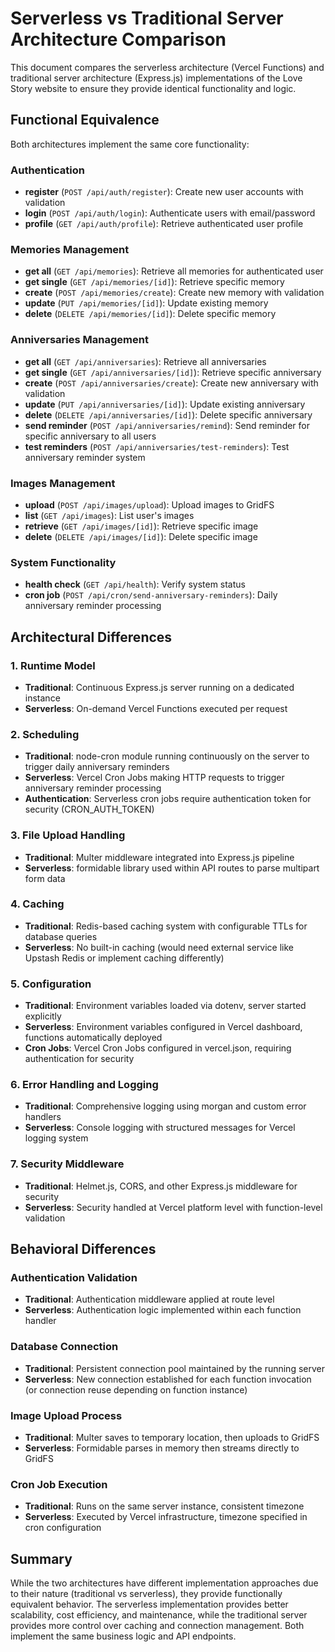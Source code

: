 # Serverless vs Traditional Server Architecture Comparison

This document compares the serverless architecture (Vercel Functions) and traditional server architecture (Express.js) implementations of the Love Story website to ensure they provide identical functionality and logic.

## Functional Equivalence

Both architectures implement the same core functionality:

### Authentication
- **register** (`POST /api/auth/register`): Create new user accounts with validation
- **login** (`POST /api/auth/login`): Authenticate users with email/password
- **profile** (`GET /api/auth/profile`): Retrieve authenticated user profile

### Memories Management
- **get all** (`GET /api/memories`): Retrieve all memories for authenticated user
- **get single** (`GET /api/memories/[id]`): Retrieve specific memory
- **create** (`POST /api/memories/create`): Create new memory with validation
- **update** (`PUT /api/memories/[id]`): Update existing memory
- **delete** (`DELETE /api/memories/[id]`): Delete specific memory

### Anniversaries Management
- **get all** (`GET /api/anniversaries`): Retrieve all anniversaries
- **get single** (`GET /api/anniversaries/[id]`): Retrieve specific anniversary
- **create** (`POST /api/anniversaries/create`): Create new anniversary with validation
- **update** (`PUT /api/anniversaries/[id]`): Update existing anniversary
- **delete** (`DELETE /api/anniversaries/[id]`): Delete specific anniversary
- **send reminder** (`POST /api/anniversaries/remind`): Send reminder for specific anniversary to all users
- **test reminders** (`POST /api/anniversaries/test-reminders`): Test anniversary reminder system

### Images Management
- **upload** (`POST /api/images/upload`): Upload images to GridFS
- **list** (`GET /api/images`): List user's images
- **retrieve** (`GET /api/images/[id]`): Retrieve specific image
- **delete** (`DELETE /api/images/[id]`): Delete specific image

### System Functionality
- **health check** (`GET /api/health`): Verify system status
- **cron job** (`POST /api/cron/send-anniversary-reminders`): Daily anniversary reminder processing

## Architectural Differences

### 1. Runtime Model
- **Traditional**: Continuous Express.js server running on a dedicated instance
- **Serverless**: On-demand Vercel Functions executed per request

### 2. Scheduling
- **Traditional**: node-cron module running continuously on the server to trigger daily anniversary reminders
- **Serverless**: Vercel Cron Jobs making HTTP requests to trigger anniversary reminder processing
- **Authentication**: Serverless cron jobs require authentication token for security (CRON_AUTH_TOKEN)

### 3. File Upload Handling
- **Traditional**: Multer middleware integrated into Express.js pipeline
- **Serverless**: formidable library used within API routes to parse multipart form data

### 4. Caching
- **Traditional**: Redis-based caching system with configurable TTLs for database queries
- **Serverless**: No built-in caching (would need external service like Upstash Redis or implement caching differently)

### 5. Configuration
- **Traditional**: Environment variables loaded via dotenv, server started explicitly
- **Serverless**: Environment variables configured in Vercel dashboard, functions automatically deployed
- **Cron Jobs**: Vercel Cron Jobs configured in vercel.json, requiring authentication for security

### 6. Error Handling and Logging
- **Traditional**: Comprehensive logging using morgan and custom error handlers
- **Serverless**: Console logging with structured messages for Vercel logging system

### 7. Security Middleware
- **Traditional**: Helmet.js, CORS, and other Express.js middleware for security
- **Serverless**: Security handled at Vercel platform level with function-level validation

## Behavioral Differences

### Authentication Validation
- **Traditional**: Authentication middleware applied at route level
- **Serverless**: Authentication logic implemented within each function handler

### Database Connection
- **Traditional**: Persistent connection pool maintained by the running server
- **Serverless**: New connection established for each function invocation (or connection reuse depending on function instance)

### Image Upload Process
- **Traditional**: Multer saves to temporary location, then uploads to GridFS
- **Serverless**: Formidable parses in memory then streams directly to GridFS

### Cron Job Execution
- **Traditional**: Runs on the same server instance, consistent timezone
- **Serverless**: Executed by Vercel infrastructure, timezone specified in cron configuration

## Summary

While the two architectures have different implementation approaches due to their nature (traditional vs serverless), they provide functionally equivalent behavior. The serverless implementation provides better scalability, cost efficiency, and maintenance, while the traditional server provides more control over caching and connection management. Both implement the same business logic and API endpoints.
